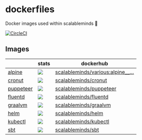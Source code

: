 # dockerfiles

Docker images used within scalableminds :whale: 

[![CircleCI](https://circleci.com/gh/scalableminds/dockerfiles.svg?style=svg)](https://circleci.com/gh/scalableminds/dockerfiles)

## Images

|   | stats | dockerhub |
|---|  ---  |    ---    |
| [alpine](alpine)   | [![](https://images.microbadger.com/badges/image/scalableminds/various:alpine__master.svg)](https://microbadger.com/images/scalableminds/various:alpine__master)   | [scalableminds/various:alpine__…](https://hub.docker.com/r/scalableminds/various/tags/) |
| [cronut](cronut)   | [![](https://images.microbadger.com/badges/image/scalableminds/cronut:master.svg)](https://microbadger.com/images/scalableminds/cronut:master)   | [scalableminds/cronut](https://hub.docker.com/r/scalableminds/cronut/tags/) |
 [puppeteer](puppeteer)   | [![](https://images.microbadger.com/badges/image/scalableminds/puppeteer:master.svg)](https://microbadger.com/images/scalableminds/puppeteer:master)   | [scalableminds/puppeteer](https://hub.docker.com/r/scalableminds/puppeteer/tags/) |
| [fluentd](fluentd) | [![](https://images.microbadger.com/badges/image/scalableminds/fluentd:master.svg)](https://microbadger.com/images/scalableminds/fluentd:master) | [scalableminds/fluentd](https://hub.docker.com/r/scalableminds/fluentd/tags/) |
| [graalvm](graalvm) | [![](https://images.microbadger.com/badges/image/scalableminds/graalvm:master.svg)](https://microbadger.com/images/scalableminds/graalvm:master) | [scalableminds/graalvm](https://hub.docker.com/r/scalableminds/graalvm/tags/) |
| [helm](helm)       | [![](https://images.microbadger.com/badges/image/scalableminds/helm:master.svg)](https://microbadger.com/images/scalableminds/helm:master)       | [scalableminds/helm](https://hub.docker.com/r/scalableminds/helm/tags/) |
| [kubectl](kubectl) | [![](https://images.microbadger.com/badges/image/scalableminds/kubectl:master.svg)](https://microbadger.com/images/scalableminds/kubectl:master) | [scalableminds/kubectl](https://hub.docker.com/r/scalableminds/kubectl/tags/) |
| [sbt](sbt)         | [![](https://images.microbadger.com/badges/image/scalableminds/sbt:master.svg)](https://microbadger.com/images/scalableminds/sbt:master)         | [scalableminds/sbt](https://hub.docker.com/r/scalableminds/sbt/tags/) |
